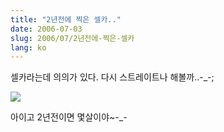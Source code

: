 ```yaml
---
title: "2년전에 찍은 셀카.."
date: 2006-07-03
slug: 2006/07/2년전에-찍은-셀카
lang: ko
---
```


셀카라는데 의의가 있다.
다시 스트레이트나 해볼까..-_-;

![](/img/rath2004.jpg)

아이고 2년전이면 몇살이야~-_-
